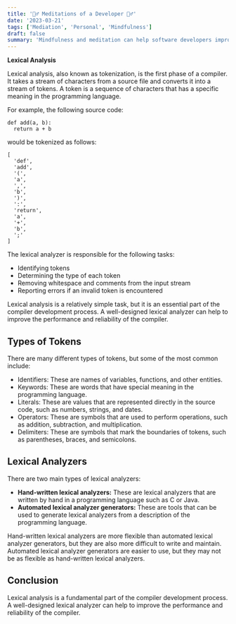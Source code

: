 ```yaml
---
title: '🧘‍♂️ Meditations of a Developer 🧘‍♂️'
date: '2023-03-21'
tags: ['Mediation', 'Personal', 'Mindfulness']
draft: false
summary: 'Mindfulness and meditation can help software developers improve their focus, concentration, creativity, and stress levels.'
---
```


**Lexical Analysis**

Lexical analysis, also known as tokenization, is the first phase of a compiler. It takes a stream of characters from a source file and converts it into a stream of tokens. A token is a sequence of characters that has a specific meaning in the programming language.

For example, the following source code:

```
def add(a, b):
  return a + b
```

would be tokenized as follows:

```
[
  'def',
  'add',
  '(',
  'a',
  ',',
  'b',
  ')',
  ':',
  'return',
  'a',
  '+',
  'b',
  ';'
]
```

The lexical analyzer is responsible for the following tasks:

* Identifying tokens
* Determining the type of each token
* Removing whitespace and comments from the input stream
* Reporting errors if an invalid token is encountered

Lexical analysis is a relatively simple task, but it is an essential part of the compiler development process. A well-designed lexical analyzer can help to improve the performance and reliability of the compiler.

## Types of Tokens

There are many different types of tokens, but some of the most common include:

* Identifiers: These are names of variables, functions, and other entities.
* Keywords: These are words that have special meaning in the programming language.
* Literals: These are values that are represented directly in the source code, such as numbers, strings, and dates.
* Operators: These are symbols that are used to perform operations, such as addition, subtraction, and multiplication.
* Delimiters: These are symbols that mark the boundaries of tokens, such as parentheses, braces, and semicolons.

## Lexical Analyzers

There are two main types of lexical analyzers:

* **Hand-written lexical analyzers:** These are lexical analyzers that are written by hand in a programming language such as C or Java.
* **Automated lexical analyzer generators:** These are tools that can be used to generate lexical analyzers from a description of the programming language.

Hand-written lexical analyzers are more flexible than automated lexical analyzer generators, but they are also more difficult to write and maintain. Automated lexical analyzer generators are easier to use, but they may not be as flexible as hand-written lexical analyzers.

## Conclusion

Lexical analysis is a fundamental part of the compiler development process. A well-designed lexical analyzer can help to improve the performance and reliability of the compiler.
